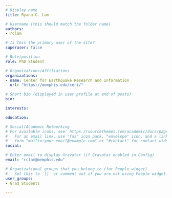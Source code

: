 ```yaml
---
# Display name
title: Ryann C. Lam

# Username (this should match the folder name)
authors:
- rclam

# Is this the primary user of the site?
superuser: false

# Role/position
role: PhD Student

# Organizations/Affiliations
organizations:
- name: Center for Earthquake Research and Information
  url: "https://memphis.edu/ceri/"

# Short bio (displayed in user profile at end of posts)
bio: 

interests:

education:

# Social/Academic Networking
# For available icons, see: https://sourcethemes.com/academic/docs/page-builder/#icons
#   For an email link, use "fas" icon pack, "envelope" icon, and a link in the
#   form "mailto:your-email@example.com" or "#contact" for contact widget.
social:

# Enter email to display Gravatar (if Gravatar enabled in Config)
email: "rclam@memphis.edu"

# Organizational groups that you belong to (for People widget)
#   Set this to `[]` or comment out if you are not using People widget.
user_groups:
- Grad Students 

---
```

